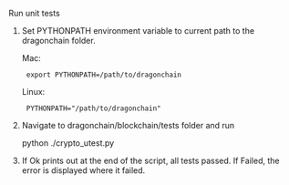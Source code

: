 Run unit tests

1) Set PYTHONPATH environment variable to current path to the dragonchain folder.

    Mac:
    
        export PYTHONPATH=/path/to/dragonchain
        
    Linux:
    
        PYTHONPATH="/path/to/dragonchain"

2) Navigate to dragonchain/blockchain/tests folder and run
    
    python ./crypto_utest.py

3) If Ok prints out at the end of the script, all tests passed.
   If Failed, the error is displayed where it failed.
